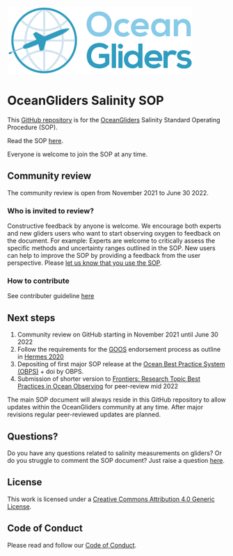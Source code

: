 ![oceangliders](images/logo-ocean-gliders.png)

# OceanGliders Salinity SOP

This [GitHub repository](https://github.com/OceanGlidersCommunity/Salinity_SOP) is for the [OceanGliders](https://www.oceangliders.org) Salinity Standard Operating Procedure (SOP).

Read the SOP [here](https://oceangliderscommunity.github.io/Salinity_SOP/README.html). 

Everyone is welcome to join the SOP at any time. 

## Community review
The community review is open from November 2021 to June 30 2022.

### Who is invited to review?
Constructive feedback by anyone is welcome. We encourage both experts and new gliders users who want to start observing oxygen to feedback on the document. For example: Experts are welcome to critically assess the specific methods and uncertainty ranges outlined in the SOP. New users can help to improve the SOP by providing a feedback from the user perspective. Please [let us know that you use the SOP](https://github.com/OceanGlidersCommunity/Salinity_SOP/discussions).

### How to contribute
See contributer guideline [here](https://github.com/OceanGlidersCommunity/Salinity_SOP/blob/main/CONTRIBUTING.md)

## Next steps
1) Community review on GitHub starting in November 2021 until June 30 2022
2) Follow the requirements for the [GOOS](https://www.goosocean.org) endorsement process as outline in [Hermes 2020](http://dx.doi.org/10.25607/OBP-926)
3) Depositing of first major SOP release at the [Ocean Best Practice System (OBPS)](https://www.oceanbestpractices.org) + doi by OBPS.
4) Submission of shorter version to [Frontiers: Research Topic Best Practices in Ocean Observing](https://www.frontiersin.org/research-topics/7173/best-practices-in-ocean-observing) for peer-review mid 2022

The main SOP document will always reside in this GitHub repository to allow updates within the OceanGliders community at any time. 
After major revisions regular peer-reviewed updates are planned.

## Questions?
Do you have any questions related to salinity measurements on gliders?
Or do you struggle to comment the SOP document? 
Just raise a question [here](https://github.com/OceanGlidersCommunity/Salinity_SOP/discussions).

## License
This work is licensed under a [Creative Commons Attribution 4.0 Generic License](https://creativecommons.org/licenses/by/4.0/).

## Code of Conduct
Please read and follow our [Code of Conduct](https://github.com/OceanGlidersCommunity/OceanGliders/blob/main/CODE_OF_CONDUCT.md).
